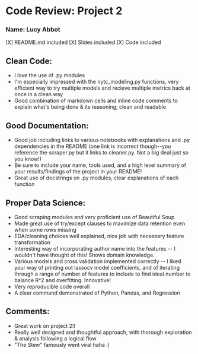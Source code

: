 # Code Review: Project 2

### Name: Lucy Abbot

[X] README.md included
[X] Slides included
[X] Code included

## Clean Code:

- I love the use of .py modules
- I'm especially impressed with the nytc_modeling.py functions, very efficient way to try multiple models and recieve multiple metrics back at once in a clean way
- Good combination of markdown cells and inline code comments to explain what's being done & its reasoning; clean and readable 

## Good Documentation:

- Good job including links to various notebooks with explanations and .py dependencies in the README (one link is incorrect though--you reference the scraper.py but it links to cleaner.py. Not a big deal just so you know!)
- Be sure to include your name, tools used, and a high level summary of your results/findings of the project in your README!
- Great use of docstrings on .py modules, clear explanations of each function

## Proper Data Science:

- Good scraping modules and very proficient use of Beautiful Soup
- Made great use of try/except clauses to maximize data retention even when some rows missing
- EDA/cleaning choices well explained, nice job with necessary feature transformation 
- Interesting way of incorporating author name into the features -- I wouldn't have thought of this! Shows domain knowledge. 
- Various models and cross validation implemented correctly -- I liked your way of printing out lassocv model coefficients, and of iterating through a range of number of features to include to find ideal number to balance R^2 and overfitting. Innovative!
- Very reproducible code overall
- A clear command demonstrated of Python, Pandas, and Regression

## Comments:

- Great work on project 2!!
- Really well designed and thoughtful approach, with thorough exploration & analysis following a logical flow
- "The Stew" famously went viral haha :)
